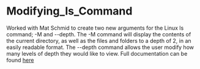 # Modifying_ls_Command
Worked with Mat Schmid to create two new arguments for the Linux ls command; -M and --depth.
The -M command will display the contents of the current directory, as well as the files and folders to a depth of 2, in an easily readable format. The --depth command allows the user modify how many levels of depth they would like to view.
Full documentation can be found <a href="https://github.com/Mike-Stupich/Modifying_ls_Command/blob/master/Project%20Report.pdf">here</a>
